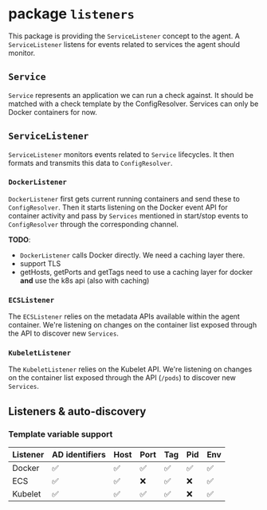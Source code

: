 # package `listeners`

This package is providing the `ServiceListener` concept to the agent. A `ServiceListener` listens for events related to services the agent should monitor.

## `Service`

`Service` represents an application we can run a check against. It should be matched with a check template by the ConfigResolver.
Services can only be Docker containers for now.

## `ServiceListener`

`ServiceListener` monitors events related to `Service` lifecycles. It then formats and transmits this data to `ConfigResolver`.

### `DockerListener`

`DockerListener` first gets current running containers and send these to `ConfigResolver`. Then it starts listening on the Docker event API for container activity and pass by `Services` mentioned in start/stop events to `ConfigResolver` through the corresponding channel.

**TODO**:

- `DockerListener` calls Docker directly. We need a caching layer there.
- support TLS
- getHosts, getPorts and getTags need to use a caching layer for docker **and** use the k8s api (also with caching)

### `ECSListener`

The `ECSListener` relies on the metadata APIs available within the agent container. We're listening on changes on the container list exposed through the API to discover new `Services`.

### `KubeletListener`

The `KubeletListener` relies on the Kubelet API. We're listening on changes on the container list exposed through the API (`/pods`) to discover new `Services`.

## Listeners & auto-discovery

### Template variable support

| Listener | AD identifiers | Host | Port | Tag | Pid | Env
|---|---|---|---|---|---|---|
| Docker | ✅ | ✅ | ✅ | ✅ | ✅ | ✅ |
| ECS | ✅ | ✅ | ❌ | ✅ | ❌ | ✅ |
| Kubelet | ✅ | ✅ | ✅ | ✅ | ❌ | ✅ |
